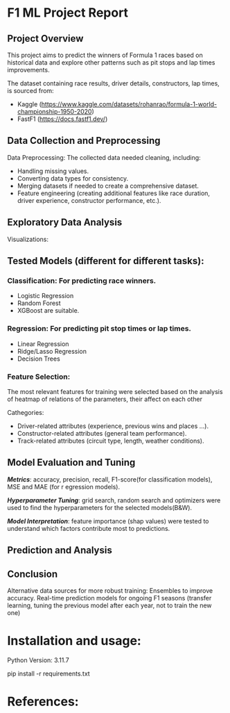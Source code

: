 # F1 ML Project Report

## Project Overview
This project aims to predict the winners of Formula 1 races based on historical data and explore other patterns such as pit stops and lap times improvements. 

The dataset containing race results, driver details, constructors, lap times, is sourced from:
- Kaggle (https://www.kaggle.com/datasets/rohanrao/formula-1-world-championship-1950-2020)
- FastF1 (https://docs.fastf1.dev/)


## Data Collection and Preprocessing

Data Preprocessing: The collected data needed cleaning, including:

- Handling missing values.
- Converting data types for consistency.
- Merging datasets if needed to create a comprehensive dataset.
- Feature engineering (creating additional features like race duration, driver experience, constructor performance, etc.).

  
## Exploratory Data Analysis

Visualizations: 


## Tested Models (different for different tasks): 

### Classification: For predicting race winners. 
- Logistic Regression
- Random Forest
- XGBoost are suitable.
  
### Regression: For predicting pit stop times or lap times. 

- Linear Regression
- Ridge/Lasso Regression
- Decision Trees
  
### Feature Selection: 
The most relevant features for training were selected based on the analysis of heatmap of relations of the parameters, their affect on each other

Cathegories:

- Driver-related attributes (experience, previous wins and places ...).
- Constructor-related attributes (general team performance).
- Track-related attributes (circuit type, length, weather conditions).

## Model Evaluation and Tuning

*__Metrics__*: accuracy, precision, recall, F1-score(for classification models),  MSE and MAE (for r egression models).

*__Hyperparameter Tuning__*:  grid search, random search and optimizers were used to find the hyperparameters for the selected models(B&W).

*__Model Interpretation__*: feature importance (shap values) were tested to understand which factors contribute most to predictions.

## Prediction and Analysis



## Conclusion

Alternative data sources for more robust training: 
Ensembles to improve accuracy.
Real-time prediction models for ongoing F1 seasons (transfer learning, tuning the previous model after each year, not to train the new one)


# Installation and usage:

Python Version: 3.11.7

pip install -r requirements.txt


# References:

